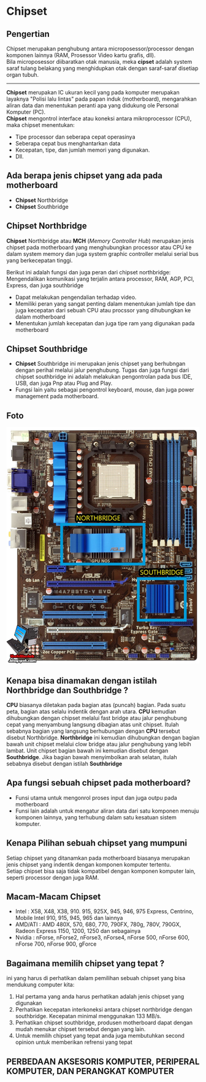 # Chipset

## Pengertian

Chipset merupakan penghubung antara microposessor/processor dengan komponen lainnya (RAM, Prosessor Video kartu grafis, dll).\
Bila microposessor diibaratkan otak manusia, meka __cipset__ adalah system saraf tulang belakang yang menghidupkan otak dengan saraf-saraf disetiap organ tubuh.

---

__Chipset__ merupakan IC ukuran kecil yang pada komputer merupakan layaknya "Polisi lalu lintas"  pada papan induk (motherboard), mengarahkan aliran data dan menentukan peranti apa yang didukung ole Personal Komputer (PC).\
__Chipset__ mengontrol interface atau koneksi antara mikroprocessor (CPU), maka chipset menentukan:

- Tipe processor dan seberapa cepat operasinya
- Seberapa cepat bus menghantarkan data
- Kecepatan, tipe, dan jumlah memori yang digunakan.
- Dll.

## Ada berapa jenis chipset yang ada pada motherboard

- __Chipset__ Northbridge
- __Chipset__ Southbridge

## Chipset Northbridge

__Chipset__ Northbridge atau __MCH__ (*Memory Controller Hub*) merupakan jenis chipset pada motherboard yang menghubungkan processor atau CPU ke dalam system memory dan juga system graphic controller melalui serial bus yang berkecepatan tinggi.

Berikut ini adalah fungsi dan juga peran dari chipset northbridge: Mengendalikan komunikasi yang terjalin antara processor, RAM, AGP, PCI, Express, dan juga southbridge

- Dapat melakukan pengendalian terhadap video.
- Memiliki peran yang sangat penting dalam menentukan jumlah tipe dan juga kecepatan dari sebuah CPU atau procssor yang dihubungkan ke dalam motherboard
- Menentukan jumlah kecepatan dan juga tipe ram yang digunakan pada motherboard

## Chipset Southbridge

- __Chipset__ Southbridge ini merupakan jenis chipset yang berhubngan dengan perihal melalui jalur penghubung. Tugas dan juga  fungsi dari chipset southbridge ini adalah melakukan pengontrolan pada bus IDE, USB, dan juga Pnp atau Plug and Play.
- Fungsi lain yaitu sebagai pengontrol keyboard, mouse, dan juga power management pada motherboard.

## Foto

![Chipset North dan Southbridge](img/placa_base_northbridge_southbridge_chipset.jpg)

## Kenapa bisa dinamakan dengan istilah Northbridge dan Southbridge ?

__CPU__ biasanya diletakan pada bagian atas (puncah) bagian. Pada suatu peta, bagian atas selalu indentik dengan arah utara. __CPU__ kemudian dihubungkan dengan chipset melalui fast bridge atau jalur penghubung cepat yang menyambung langsung dibagian atas unit chipset. Itulah sebabnya bagian yang langsung berhubungan dengan __CPU__ tersebut disebut Northbridge. __Northbridge__ ini kemudian dihubungkan dengan bagian bawah unit chipset melalui clow bridge atau jalur penghubung yang lebih lambat. Unit chipset bagian bawah ini kemudian disebut dengan __Southbridge__. Jika bagian bawah menyimbolkan arah selatan, itulah sebabnya disebut dengan istilah __Southbridge__

## Apa fungsi sebuah chipset pada motherboard?

- Funsi utama untuk mengonrol proses input dan juga outpu pada motherboard
- Funsi lain adalah untuk mengatur aliran data dari satu komponen menuju komponen lainnya, yang terhubung dalam satu kesatuan sistem komputer.

## Kenapa Pilihan sebuah chipset yang mumpuni

Setiap chipset yang ditanamkan pada motherboard biasanya merupakan jenis chipset yang indentik dengan komponen komputer tertentu.\
Setiap chipset bisa saja tidak kompatibel dengan komponen komputer lain, seperti processor dengan juga RAM.

## Macam-Macam Chipset

- Intel : X58, X48, X38, 910. 915, 925X, 945, 946, 975 Express, Centrino, Mobile Intel 910, 915, 945, 965 dan lainnya 
- AMD/ATI : AMD 480X, 570, 680, 770, 790FX, 780g, 780V, 790GX, Radeon Express 1150, 1200, 1250 dan sebagainya 
- Nvidia : nForse, nForse2, nForse3, nForse4, nForse 500, nForse 600, nForse 700, nForse 900, gForce

## Bagaimana memilih chipset yang tepat ?

ini yang harus di perhatikan dalam pemilihan sebuah chipset yang bisa mendukung computer kita:

1. Hal pertama yang anda harus perhatikan adalah jenis chipset yang digunakan
2. Perhatikan kecepatan interkoneksi antara chipset northbridge dengan southbridge. Kecepatan minimal menggunakan 133 MB/s.
3. Perhatikan chipset southbridge, produsen motherboard dapat dengan mudah menukar chipset tersebut dengan yang lain.
4. Untuk memilih chipset yang tepat anda juga membutuhkan second opinion untuk memberikan refrensi yang tepat

## PERBEDAAN AKSESORIS KOMPUTER, PERIPERAL KOMPUTER, DAN PERANGKAT KOMPUTER

